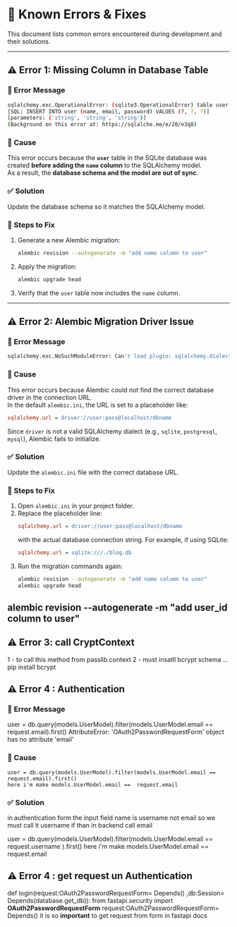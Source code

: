 # 🚨 Known Errors & Fixes

This document lists common errors encountered during development and their solutions.

---

## ⚠️ Error 1: Missing Column in Database Table

### 🔴 Error Message
```bash
sqlalchemy.exc.OperationalError: (sqlite3.OperationalError) table user has no column named name
[SQL: INSERT INTO user (name, email, password) VALUES (?, ?, ?)]
[parameters: ('string', 'string', 'string')]
(Background on this error at: https://sqlalche.me/e/20/e3q8)
```

### 📝 Cause
This error occurs because the **`user`** table in the SQLite database was created **before adding the `name` column** to the SQLAlchemy model.  
As a result, the **database schema and the model are out of sync**.

### ✅ Solution
Update the database schema so it matches the SQLAlchemy model.

### 🔧 Steps to Fix
1. Generate a new Alembic migration:
   ```bash
   alembic revision --autogenerate -m "add name column to user"
   ```
2. Apply the migration:
   ```bash
   alembic upgrade head
   ```
3. Verify that the `user` table now includes the `name` column.

---

## ⚠️ Error 2: Alembic Migration Driver Issue

### 🔴 Error Message
```bash
sqlalchemy.exc.NoSuchModuleError: Can't load plugin: sqlalchemy.dialects:driver
```

### 📝 Cause
This error occurs because Alembic could not find the correct database driver in the connection URL.  
In the default `alembic.ini`, the URL is set to a placeholder like:
```ini
sqlalchemy.url = driver://user:pass@localhost/dbname
```
Since `driver` is not a valid SQLAlchemy dialect (e.g., `sqlite`, `postgresql`, `mysql`), Alembic fails to initialize.

### ✅ Solution
Update the `alembic.ini` file with the correct database URL.

### 🔧 Steps to Fix
1. Open `alembic.ini` in your project folder.
2. Replace the placeholder line:
   ```ini
   sqlalchemy.url = driver://user:pass@localhost/dbname
   ```
   with the actual database connection string. For example, if using SQLite:
   ```ini
   sqlalchemy.url = sqlite:///./blog.db
   ```
3. Run the migration commands again:
   ```bash
   alembic revision --autogenerate -m "add name column to user"
   alembic upgrade head
   ```
alembic revision --autogenerate -m "add user_id column to user"
---

## ⚠️ Error 3: call CryptContext 
1 - to call this method from passlib.context
2 - must insatll bcrypt schema ... pip install bcrypt



## ⚠️ Error 4 : Authentication

### 🔴 Error Message
   user = db.query(models.UserModel).filter(models.UserModel.email ==  request.email).first() 
AttributeError: 'OAuth2PasswordRequestForm' object has no attribute 'email'

### 📝 Cause
    user = db.query(models.UserModel).filter(models.UserModel.email ==  request.email).first()
    here i'm make models.UserModel.email ==  request.email

### ✅ Solution


in authentication form the input field name is username not email so we must call it username if than in backend call email 

  user = db.query(models.UserModel).filter(models.UserModel.email ==  request.username ).first()
    here i'm make models.UserModel.email ==  request.email




## ⚠️ Error 4 : get request un Authentication 


def login(request:OAuth2PasswordRequestForm= Depends() ,db:Session= Depends(database.get_db)):
from fastapi.security import **OAuth2PasswordRequestForm**
request:OAuth2PasswordRequestForm= Depends() it is so **important** to get request from form in fastapi docs 
